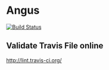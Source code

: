 # Angus

[![Build Status](https://travis-ci.org/Constantinuous/Angus.svg?branch=master)](https://travis-ci.org/Constantinuous/Angus)

## Validate Travis File online
http://lint.travis-ci.org/